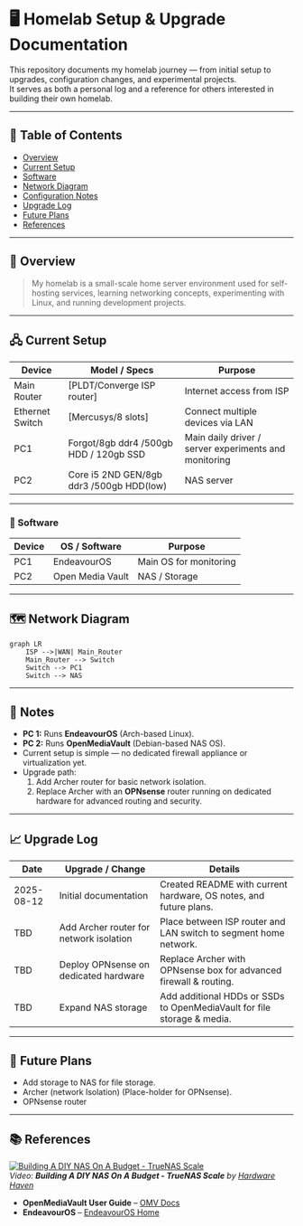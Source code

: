 # 🖥️ Homelab Setup & Upgrade Documentation

This repository documents my homelab journey — from initial setup to upgrades, configuration changes, and experimental projects.  
It serves as both a personal log and a reference for others interested in building their own homelab.

---

## 📜 Table of Contents
- [Overview](#overview)
- [Current Setup](#current-setup)
- [Software](#software)
- [Network Diagram](#network-diagram)
- [Configuration Notes](#configuration-notes)
- [Upgrade Log](#upgrade-log)
- [Future Plans](#future-plans)
- [References](#references)

---

## 📌 Overview
> My homelab is a small-scale home server environment used for self-hosting services, learning networking concepts, experimenting with Linux, and running development projects.

---

## 🖧 Current Setup
| Device | Model / Specs | Purpose |
|--------|--------------|---------|
| Main Router | [PLDT/Converge ISP router] | Internet access from ISP |
| Ethernet Switch | [Mercusys/8 slots] | Connect multiple devices via LAN |
| PC1 | Forgot/8gb ddr4 /500gb HDD / 120gb SSD| Main daily driver / server experiments and monitoring |
| PC2 | Core i5 2ND GEN/8gb ddr3 /500gb HDD(low) | NAS server |

---

### 💽 Software

| Device | OS / Software | Purpose |
|--------|--------------|---------|
| PC1 | EndeavourOS | Main OS for monitoring |
| PC2 | Open Media Vault | NAS / Storage |

---

## 🗺 Network Diagram
```mermaid
graph LR
    ISP -->|WAN| Main_Router
    Main_Router --> Switch
    Switch --> PC1
    Switch --> NAS
```

---

## 📝 Notes
- **PC 1:** Runs **EndeavourOS** (Arch-based Linux).  
- **PC 2:** Runs **OpenMediaVault** (Debian-based NAS OS).  
- Current setup is simple — no dedicated firewall appliance or virtualization yet.  
- Upgrade path:  
  1. Add Archer router for basic network isolation.  
  2. Replace Archer with an **OPNsense** router running on dedicated hardware for advanced routing and security.
     
---

## 📈 Upgrade Log

| Date       | Upgrade / Change                           | Details                                                                 |
|------------|--------------------------------------------|-------------------------------------------------------------------------|
| 2025-08-12 | Initial documentation                      | Created README with current hardware, OS notes, and future plans.      |
| TBD        | Add Archer router for network isolation    | Place between ISP router and LAN switch to segment home network.       |
| TBD        | Deploy OPNsense on dedicated hardware      | Replace Archer with OPNsense box for advanced firewall & routing.      |
| TBD        | Expand NAS storage                         | Add additional HDDs or SSDs to OpenMediaVault for file storage & media.|



---
## 🔮 Future Plans
- Add storage to NAS for file storage.
- Archer (network Isolation) (Place-holder for OPNsense).
- OPNsense router 

---

## 📚 References

[![Building A DIY NAS On A Budget - TrueNAS Scale](https://img.youtube.com/vi/jf_5FaVFnrU/maxresdefault.jpg)](https://youtu.be/jf_5FaVFnrU)  
*Video: **Building A DIY NAS On A Budget - TrueNAS Scale** by [Hardware Haven](https://www.youtube.com/@HardwareHaven)*

- **OpenMediaVault User Guide** – [OMV Docs](https://openmediavault.readthedocs.io/)
- **EndeavourOS** – [EndeavourOS Home](https://endeavouros.com/)
